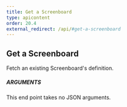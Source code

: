 ```yaml
---
title: Get a Screenboard
type: apicontent
order: 20.4
external_redirect: /api/#get-a-screenboard
---
```


## Get a Screenboard
Fetch an existing Screenboard's definition.

##### ARGUMENTS

This end point takes no JSON arguments.

